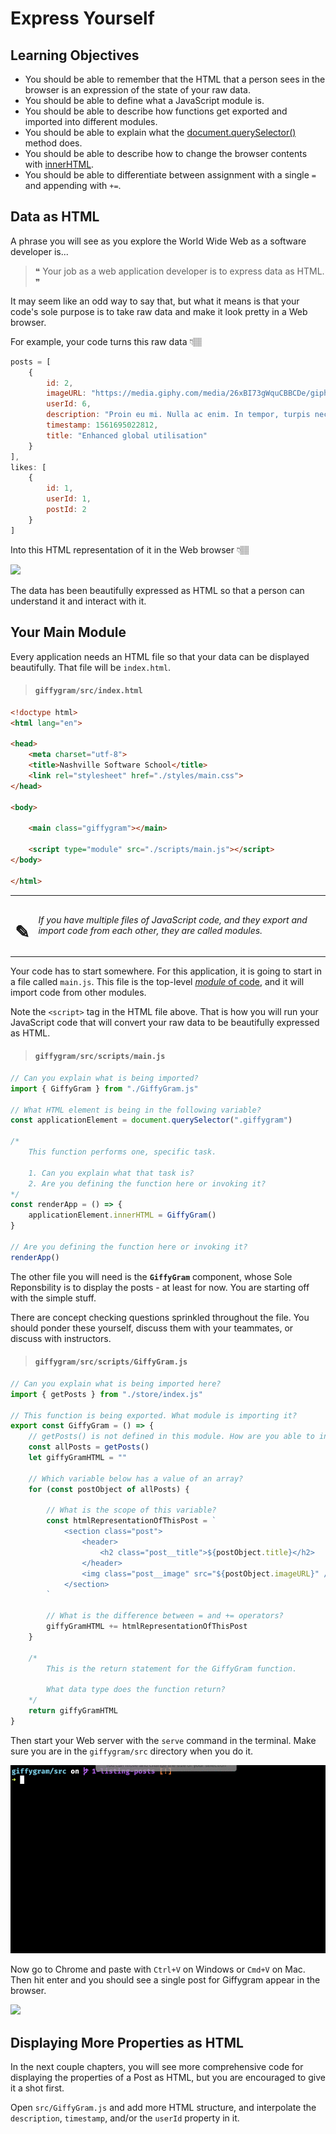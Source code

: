 # Express Yourself

## Learning Objectives

* You should be able to remember that the HTML that a person sees in the browser is an expression of the state of your raw data.
* You should be able to define what a JavaScript module is.
* You should be able to describe how functions get exported and imported into different modules.
* You should be able to explain what the [document.querySelector()](https://www.youtube.com/watch?v=3oOKAJTD2F8) method does.
* You should be able to describe how to change the browser contents with [innerHTML](https://www.youtube.com/watch?v=1UsllDMhvN4).
* You should be able to differentiate between assignment with a single `=` and appending with `+=`.

## Data as HTML

A phrase you will see as you explore the World Wide Web as a software developer is...

> &#x275d; Your job as a web application developer is to express data as HTML. &#x275e;

It may seem like an odd way to say that, but what it means is that your code's sole purpose is to take raw data and make it look pretty in a Web browser.

For example, your code turns this raw data 👇🏽

```js
posts = [
    {
        id: 2,
        imageURL: "https://media.giphy.com/media/26xBI73gWquCBBCDe/giphy.gif",
        userId: 6,
        description: "Proin eu mi. Nulla ac enim. In tempor, turpis nec euismod scelerisque, quam turpis adipiscing lorem, vitae mattis nibh ligula nec sem.\n\nDuis aliquam convallis nunc. Proin at turpis a pede posuere nonummy. Integer non velit.",
        timestamp: 1561695022812,
        title: "Enhanced global utilisation"
    }
],
likes: [
    {
        id: 1,
        userId: 1,
        postId: 2
    }
]
```

Into this HTML representation of it in the Web browser 👇🏽

<img src="https://github.com/nashville-software-school/client-side-mastery/raw/srb-split-glassdale/book-3-giffygram/chapters/images/data-as-html.png" height="500" />


The data has been beautifully expressed as HTML so that a person can understand it and interact with it.

## Your Main Module


Every application needs an HTML file so that your data can be displayed beautifully. That file will be `index.html`.

> #### `giffygram/src/index.html`

```html
<!doctype html>
<html lang="en">

<head>
    <meta charset="utf-8">
    <title>Nashville Software School</title>
    <link rel="stylesheet" href="./styles/main.css">
</head>

<body>

    <main class="giffygram"></main>

    <script type="module" src="./scripts/main.js"></script>
</body>

</html>
```


| | |
|:---:|:---|
| <h1>&#x270e;</h1> |  _If you have multiple files of JavaScript code, and they export and import code from each other, they are called modules._ |

Your code has to start somewhere. For this application, it is going to start in a file called `main.js`. This file is the top-level [_module_ of code](https://javascript.info/modules-intro#what-is-a-module), and it will import code from other modules.


Note the `<script>` tag in the HTML file above. That is how you will run your JavaScript code that will convert your raw data to be beautifully expressed as HTML.

> #### `giffygram/src/scripts/main.js`

```js
// Can you explain what is being imported?
import { GiffyGram } from "./GiffyGram.js"

// What HTML element is being in the following variable?
const applicationElement = document.querySelector(".giffygram")

/*
    This function performs one, specific task.

    1. Can you explain what that task is?
    2. Are you defining the function here or invoking it?
*/
const renderApp = () => {
    applicationElement.innerHTML = GiffyGram()
}

// Are you defining the function here or invoking it?
renderApp()
```

The other file you will need is the **`GiffyGram`** component, whose Sole Reponsbility is to display the posts - at least for now. You are starting off with the simple stuff.

There are concept checking questions sprinkled throughout the file. You should ponder these yourself, discuss them with your teammates, or discuss with instructors.

> #### `giffygram/src/scripts/GiffyGram.js`

```js
// Can you explain what is being imported here?
import { getPosts } from "./store/index.js"

// This function is being exported. What module is importing it?
export const GiffyGram = () => {
    // getPosts() is not defined in this module. How are you able to invoke it?
    const allPosts = getPosts()
    let giffyGramHTML = ""

    // Which variable below has a value of an array?
    for (const postObject of allPosts) {

        // What is the scope of this variable?
        const htmlRepresentationOfThisPost = `
            <section class="post">
                <header>
                    <h2 class="post__title">${postObject.title}</h2>
                </header>
                <img class="post__image" src="${postObject.imageURL}" />
            </section>
        `

        // What is the difference between = and += operators?
        giffyGramHTML += htmlRepresentationOfThisPost
    }

    /*
        This is the return statement for the GiffyGram function.

        What data type does the function return?
    */
    return giffyGramHTML
}
```

Then start your Web server with the `serve` command in the terminal. Make sure you are in the `giffygram/src` directory when you do it.

![](./images/starting-serve.gif)

Now go to Chrome and paste with `Ctrl+V` on Windows or `Cmd+V` on Mac. Then hit enter and you should see a single post for Giffygram appear in the browser.


![](./images/first-giffygram-post.gif)

## Displaying More Properties as HTML

In the next couple chapters, you will see more comprehensive code for displaying the properties of a Post as HTML, but you are encouraged to give it a shot first.

Open `src/GiffyGram.js` and add more HTML structure, and interpolate the `description`, `timestamp`, and/or the `userId` property in it.